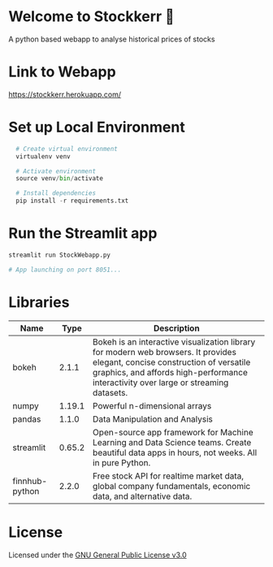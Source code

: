 # Welcome to Stockkerr :wave:

A python based webapp to analyse historical prices of stocks

# Link to Webapp

https://stockkerr.herokuapp.com/

# Set up Local Environment

```python
  # Create virtual environment
  virtualenv venv

  # Activate environment
  source venv/bin/activate

  # Install dependencies
  pip install -r requirements.txt
```

# Run the Streamlit app

```python
streamlit run StockWebapp.py

# App launching on port 8051...
```

# Libraries

| Name           | Type   | Description                                                                                                                                                                                                          |
| -------------- | ------ | -------------------------------------------------------------------------------------------------------------------------------------------------------------------------------------------------------------------- |
| bokeh          | 2.1.1  | Bokeh is an interactive visualization library for modern web browsers. It provides elegant, concise construction of versatile graphics, and affords high-performance interactivity over large or streaming datasets. |
| numpy          | 1.19.1 | Powerful n-dimensional arrays                                                                                                                                                                                        |
| pandas         | 1.1.0  | Data Manipulation and Analysis                                                                                                                                                                                       |
| streamlit      | 0.65.2 | Open-source app framework for Machine Learning and Data Science teams. Create beautiful data apps in hours, not weeks. All in pure Python.                                                                           |
| finnhub-python | 2.2.0  | Free stock API for realtime market data, global company fundamentals, economic data, and alternative data.                                                                                                           |

# License

Licensed under the [GNU General Public License v3.0](https://github.com/tanmaylaud/stock-analyser/blob/master/LICENSE)
